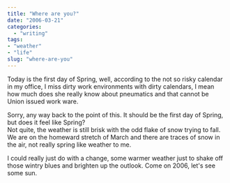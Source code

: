 ```yaml
---
title: "Where are you?"
date: "2006-03-21"
categories: 
  - "writing"
tags:
- "weather"
- "life"
slug: "where-are-you"
---
```


Today is the first day of Spring, well, according to the not so risky calendar in my office, I miss dirty work environments with dirty calendars, I mean how much does she really know about pneumatics and that cannot be Union issued work ware.

Sorry, any way back to the point of this. It should be the first day of Spring, but does it feel like Spring?  
Not quite, the weather is still brisk with the odd flake of snow trying to fall. We are on the homeward stretch of March and there are traces of snow in the air, not really spring like weather to me.

I could really just do with a change, some warmer weather just to shake off those wintry blues and brighten up the outlook. Come on 2006, let's see some sun.
